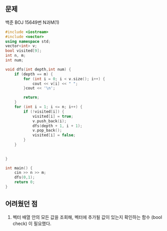 ## 문제
백준 BOJ 15649번 N과M(1)
```cpp
#include <iostream>
#include <vector>
using namespace std;
vector<int> v;
bool visited[9];
int n, m;
int num;

void dfs(int depth,int num) {
	if (depth == m) {
		for (int i = 0; i < v.size(); i++) {
			cout << v[i] << " ";
		}cout << '\n';

		return;
	}
	for (int i = 1; i <= n; i++) {
		if (!visited[i]) {
			visited[i] = true;
			v.push_back(i);
			dfs(depth + 1, i + 1);
			v.pop_back();
			visited[i] = false;
		}
	}
	
	
}

int main() {
	cin >> n >> m;
	dfs(0,1);
	return 0;
}
```
## 어려웠던 점

1. 벡터 배열 안의 모든 값을 조회해, 벡터에 추가될 값이 있는지 확인하는 함수 (bool check) 이 필요했다.
